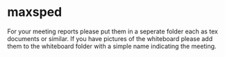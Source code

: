 # maxsped

For your meeting reports please put them in a seperate folder each as tex documents or similar. If you have pictures of the whiteboard please add them to the whiteboard folder with a simple name indicating the meeting.
